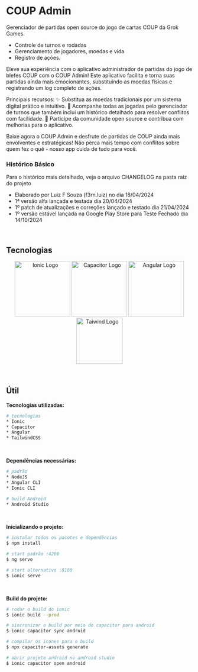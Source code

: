 # COUP Admin

Gerenciador de partidas open source do jogo de cartas COUP da Grok Games.

-   Controle de turnos e rodadas
-   Gerenciamento de jogadores, moedas e vida
-   Registro de ações.

Eleve sua experiência com o aplicativo administrador de partidas do jogo de blefes COUP com o COUP Admin! Este aplicativo facilita e torna suas partidas ainda mais emocionantes, substituindo as moedas físicas e registrando um log completo de ações.

Principais recursos: ✨ Substitua as moedas tradicionais por um sistema digital prático e intuitivo. 📜 Acompanhe todas as jogadas pelo gerenciador de turnos que também inclui um histórico detalhado para resolver conflitos com facilidade. 👥 Participe da comunidade open source e contribua com melhorias para o aplicativo.

Baixe agora o COUP Admin e desfrute de partidas de COUP ainda mais envolventes e estratégicas! Não perca mais tempo com conflitos sobre quem fez o quê - nosso app cuida de tudo para você.

### Histórico Básico

Para o histórico mais detalhado, veja o arquivo CHANGELOG na pasta raiz do projeto

-   Elaborado por Luiz F Souza (f3rn.luiz) no dia 18/04/2024
-   1ª versão alfa lançada e testada dia 20/04/2024
-   1º patch de atualizações e correções lançado e testado dia 21/04/2024
-   1º versão estável lançada na Google Play Store para Teste Fechado dia 14/10/2024

<br>

## Tecnologias

<p align="center">
  <a href="https://ionic.io/" target="blank"><img src="https://images.prismic.io/ionicframeworkcom/66cfdbef-e59d-463a-8e24-12cb233e9d97_ionic+logo+blue.png" width="150" alt="Ionic Logo" /></a>
  <a href="https://capacitorjs.com/" target="blank"><img src="https://seeklogo.com/images/C/capacitor-logo-DF3634DD70-seeklogo.com.png" width="150" alt="Capacitor Logo" /></a>
  <a href="http://angular.dev/" target="blank"><img src="https://seeklogo.com/images/A/angular-icon-logo-5FC0C40EAC-seeklogo.com.png" width="150" alt="Angular Logo" /></a>
  <a href="https://tailwindcss.com/" target="blank"><img src="https://tailwindcss.com/_next/static/media/tailwindcss-mark.3c5441fc7a190fb1800d4a5c7f07ba4b1345a9c8.svg" height="125" alt="Taiwind Logo" /></a>
</p>

<br>

## Útil

**Tecnologias utilizadas:**

```bash
# tecnologias
* Ionic
* Capacitor
* Angular
* TailwindCSS
```

<br>

**Dependências necessárias:**

```bash
# padrão
* NodeJS
* Angular CLI
* Ionic CLI

# build Android
* Android Studio
```

<br>

**Inicializando o projeto:**

```bash
# instalar todos os pacotes e dependências
$ npm install

# start padrão :4200
$ ng serve

# start alternativo :8100
$ ionic serve
```

<br>

**Build do projeto:**

```bash
# rodar o build do ionic
$ ionic build --prod

# sincronizar o build por meio do capacitor para android
$ ionic capacitor sync android

# compilar os icones para o build
$ npx capacitor-assets generate

# abrir projeto android no android studio
$ ionic capacitor open android
```
